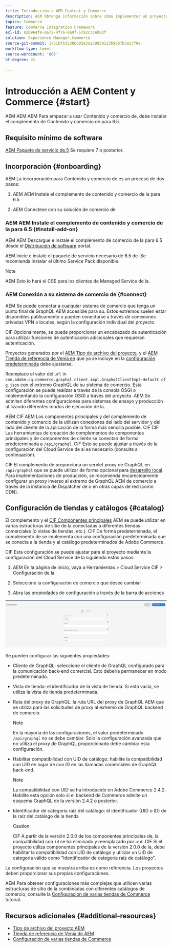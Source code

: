 ```yaml
---
title: Introducción a AEM Content y Commerce
description: AEM Obtenga información sobre cómo implementar un proyecto de Contenido y comercio de.
topics: Commerce
feature: Commerce Integration Framework
exl-id: 92b964f8-6672-4f76-8a9f-5782c3ceb83f
solution: Experience Manager,Commerce
source-git-commit: 1751bfb32386685e3a159939113b9667b5e17f0e
workflow-type: tm+mt
source-wordcount: '685'
ht-degree: 4%

---
```


# Introducción a AEM Content y Commerce {#start}

AEM AEM AEM Para empezar a usar Contenido y comercio de, debe instalar el complemento de Contenido y comercio de para 6.5.

## Requisito mínimo de software

[AEM Paquete de servicio de.5](https://experience.adobe.com/#/downloads/content/software-distribution/es/aem.html) Se requiere 7 o posterior.

## Incorporación {#onboarding}

AEM La incorporación para Contenido y comercio de es un proceso de dos pasos:

1. AEM AEM Instale el complemento de contenido y comercio de la para 6.5

2. AEM Conéctese con su solución de comercio de

### AEM AEM Instale el complemento de contenido y comercio de la para 6.5 {#install-add-on}

AEM AEM Descargue e instale el complemento de comercio de la para 6.5 desde el [Distribución de software](https://experience.adobe.com/#/downloads/content/software-distribution/es/aem.html) portal.

AEM Inicie e instale el paquete de servicio necesario de 6.5 de. Se recomienda instalar el último Service Pack disponible.

>[!NOTE]
>
>AEM Esto lo hará el CSE para los clientes de Managed Service de la.

### AEM Conexión a su sistema de comercio de {#connect}

AEM Se puede conectar a cualquier sistema de comercio que tenga un punto final de GraphQL AEM accesible para su. Estos extremos suelen estar disponibles públicamente o pueden conectarse a través de conexiones privadas VPN o locales, según la configuración individual del proyecto.

CIF Opcionalmente, se puede proporcionar un encabezado de autenticación para utilizar funciones de autenticación adicionales que requieran autenticación.

Proyectos generados por el [AEM Tipo de archivo del proyecto](https://github.com/adobe/aem-project-archetype), y el [AEM Tienda de referencia de Venia en](https://github.com/adobe/aem-cif-guides-venia) que ya se incluye en la [configuración predeterminada](https://github.com/adobe/aem-cif-guides-venia/blob/main/ui.config/src/main/content/jcr_root/apps/venia/osgiconfig/config/com.adobe.cq.commerce.graphql.client.impl.GraphqlClientImpl~default.cfg.json) debe ajustarse.

Reemplace el valor del `url` in `com.adobe.cq.commerce.graphql.client.impl.GraphqlClientImpl~default.cfg.json` con el extremo GraphQL de su sistema de comercio. Esta configuración se puede realizar a través de la consola OSGI o implementando la configuración OSGI a través del proyecto. AEM Se admiten diferentes configuraciones para sistemas de ensayo y producción utilizando diferentes modos de ejecución de la.

AEM CIF AEM Los componentes principales y del complemento de contenido y comercio de la utilizan conexiones del lado del servidor y del lado del cliente de la aplicación de la forma más sencilla posible. CIF CIF Las herramientas de creación de complementos de componentes principales y de componentes de cliente se conectan de forma predeterminada a `/api/graphql`. CIF Esto se puede ajustar a través de la configuración del Cloud Service de si es necesario (consulte a continuación).

CIF El complemento de proporciona un servlet proxy de GraphQL en `/api/graphql` que se puede utilizar de forma opcional para [desarrollo local](develop.md). Para implementaciones de producción, se recomienda encarecidamente configurar un proxy inverso al extremo de GraphQL AEM de comercio a través de la instancia de Dispatcher de o en otras capas de red (como CDN).

## Configuración de tiendas y catálogos {#catalog}

El complemento y el [CIF Componentes principales](https://github.com/adobe/aem-core-cif-components) AEM se puede utilizar en varias estructuras de sitio de la conectadas a diferentes tiendas comerciales (o vistas de tiendas, etc.). CIF De forma predeterminada, el complemento de se implementa con una configuración predeterminada que se conecta a la tienda y al catálogo predeterminados de Adobe Commerce.

CIF Esta configuración se puede ajustar para el proyecto mediante la configuración del Cloud Service de la siguiendo estos pasos:

1. AEM En la página de inicio, vaya a Herramientas > Cloud Service CIF > Configuración de la

2. Seleccione la configuración de comercio que desee cambiar

3. Abra las propiedades de configuración a través de la barra de acciones

![CIF Configuración de Cloud Service de](/help/commerce/cif/assets/cif-cloud-service-config.png)

Se pueden configurar las siguientes propiedades:

- Cliente de GraphQL: seleccione el cliente de GraphQL configurado para la comunicación back-end comercial. Esto debería permanecer en modo predeterminado.
- Vista de tienda: el identificador de la vista de tienda. Si está vacía, se utiliza la vista de tienda predeterminada.
- Ruta del proxy de GraphQL: la ruta URL del proxy de GraphQL AEM que se utiliza para las solicitudes de proxy al extremo de GraphQL backend de comercio.

  >[!NOTE]
  >
  >En la mayoría de las configuraciones, el valor predeterminado `/api/graphql` no se debe cambiar. Solo la configuración avanzada que no utiliza el proxy de GraphQL proporcionado debe cambiar esta configuración.

- Habilitar compatibilidad con UID de catálogo: habilite la compatibilidad con UID en lugar de con ID en las llamadas comerciales de GraphQL back-end.

  >[!NOTE]
  >
  >La compatibilidad con UID se ha introducido en Adobe Commerce 2.4.2. Habilite esta opción solo si el backend de Commerce admite un esquema GraphQL de la versión 2.4.2 o posterior.

- Identificador de categoría raíz del catálogo: el identificador (UID o ID) de la raíz del catálogo de la tienda

  >[!CAUTION]
  >
  >CIF A partir de la versión 2.0.0 de los componentes principales de, la compatibilidad con `id` se ha eliminado y reemplazado por `uid`. CIF Si el proyecto utiliza componentes principales de la versión 2.0.0 de la, debe habilitar la compatibilidad con UID de catálogo y utilizar un UID de categoría válido como &quot;Identificador de categoría raíz de catálogo&quot;.

La configuración que se muestra arriba es como referencia. Los proyectos deben proporcionar sus propias configuraciones.

AEM Para obtener configuraciones más complejas que utilicen varias estructuras de sitio de la combinadas con diferentes catálogos de comercio, consulte la [Configuración de varias tiendas de Commerce](configuring/multi-store-setup.md) tutorial.

## Recursos adicionales {#additional-resources}

- [Tipo de archivo del proyecto AEM](https://github.com/adobe/aem-project-archetype)
- [Tienda de referencia de Venia de AEM](https://github.com/adobe/aem-cif-guides-venia)
- [Configuración de varias tiendas de Commerce](configuring/multi-store-setup.md)
